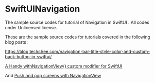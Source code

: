 # SwiftUINavigation
The sample source codes for tutorial of Navigation in SwiftUI . All codes under Unlicensed license.

These are the sample source codes for tutorials covered in the following blog posts :

<a href="https://blog.techchee.com/navigation-bar-title-style-color-and-custom-back-button-in-swiftui/">https://blog.techchee.com/navigation-bar-title-style-color-and-custom-back-button-in-swiftui/</a>

<a href="https://blog.techchee.com/handy-withnavigationview-custom-modifier-for-swiftui/">A Handy withNavigationView() custom modifier for SwiftUI</a>

And <a href="https://blog.techchee.com/push-and-pop-screens-with-navigationview-in-swiftui/">Push and pop screens with NavigationView</a>
